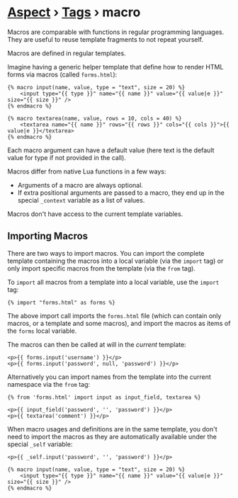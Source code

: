 [Aspect](./../../readme.md) › [Tags](./../tags.md) › macro
=====

<!-- {% raw %} -->

Macros are comparable with functions in regular programming languages. 
They are useful to reuse template fragments to not repeat yourself.

Macros are defined in regular templates.

Imagine having a generic helper template that define how to render HTML forms via macros (called `forms.html`):

```twig
{% macro input(name, value, type = "text", size = 20) %}
    <input type="{{ type }}" name="{{ name }}" value="{{ value|e }}" size="{{ size }}" />
{% endmacro %}

{% macro textarea(name, value, rows = 10, cols = 40) %}
    <textarea name="{{ name }}" rows="{{ rows }}" cols="{{ cols }}">{{ value|e }}</textarea>
{% endmacro %}
```

Each macro argument can have a default value (here text is the default value for type if not provided in the call).

Macros differ from native Lua functions in a few ways:

* Arguments of a macro are always optional.
* If extra positional arguments are passed to a macro, they end up in the special `_context` variable as a list of values.

Macros don't have access to the current template variables.

Importing Macros
----------------

There are two ways to import macros. 
You can import the complete template containing the macros into a local variable (via the `import` tag) 
or only import specific macros from the template (via the `from` tag).

To `import` all macros from a template into a local variable, use the `import` tag:

```twig
{% import "forms.html" as forms %}
```

The above import call imports the `forms.html` file (which can contain only macros, or a template and some macros), 
and import the macros as items of the `forms` local variable.

The macros can then be called at will in the _current_ template:

```twig
<p>{{ forms.input('username') }}</p>
<p>{{ forms.input('password', null, 'password') }}</p>
```

Alternatively you can import names from the template into the current namespace via the `from` tag:

```twig
{% from 'forms.html' import input as input_field, textarea %}

<p>{{ input_field('password', '', 'password') }}</p>
<p>{{ textarea('comment') }}</p>
```

When macro usages and definitions are in the same template, 
you don't need to import the macros as they are automatically available under the special `_self` variable:

```twig
<p>{{ _self.input('password', '', 'password') }}</p>

{% macro input(name, value, type = "text", size = 20) %}
    <input type="{{ type }}" name="{{ name }}" value="{{ value|e }}" size="{{ size }}" />
{% endmacro %}
```

<!-- {% endraw %} -->